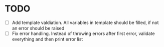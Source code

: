 # TODO

- [ ] Add template valdiation. All variables in template should be filled, if not an error should be raised
- [ ] Fix error handling. Instead of throwing errors after first error, validate everything and then print error list
